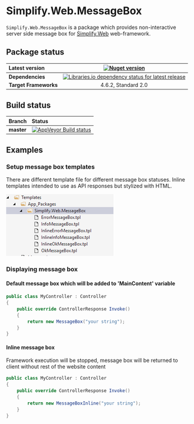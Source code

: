 # Simplify.Web.MessageBox

`Simplify.Web.MessageBox` is a package which provides non-interactive server side message box for [Simplify.Web](https://github.com/SimplifyNet/Simplify.Web) web-framework.

## Package status

| Latest version | [![Nuget version](http://img.shields.io/badge/nuget-v1.2-blue.png)](https://www.nuget.org/packages/Simplify.Web.MessageBox/) |
| :------ | :------: |
| **Dependencies** | [![Libraries.io dependency status for latest release](https://img.shields.io/librariesio/release/nuget/Simplify.Web.MessageBox.svg)](https://libraries.io/nuget/Simplify.Web.MessageBox) |
| **Target Frameworks** | 4.6.2, Standard 2.0 |

## Build status

| Branch | Status |
| :------ | :------ |
| **master** | [![AppVeyor Build status](https://ci.appveyor.com/api/projects/status/2h8jh563pwsf283i/branch/master?svg=true)](https://ci.appveyor.com/project/i4004/simplify-web-messagebox/branch/master) |

## Examples

### Setup message box templates

There are different template file for different message box statuses.
Inline templates intended to use as API responses but stylized with HTML.

![Template files](https://raw.githubusercontent.com/SimplifyNet/Simplify.Web.MessageBox/master/images/template-files.png)

### Displaying message box

#### Default message box which will be added to 'MainContent' variable

```csharp
public class MyController : Controller
{
	public override ControllerResponse Invoke()
	{
		return new MessageBox("your string");
	}
}
```

#### Inline message box

Framework execution will be stopped, message box will be returned to client without rest of the website content
```csharp
public class MyController : Controller
{
	public override ControllerResponse Invoke()
	{
		return new MessageBoxInline("your string");
	}
}
```

